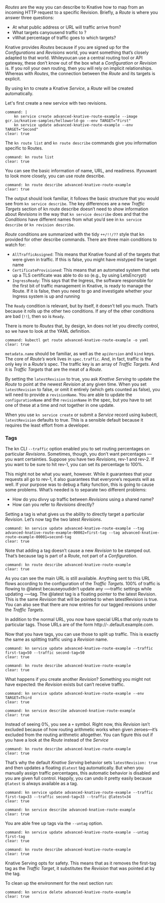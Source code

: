 *Routes* are the way you can describe to Knative how to map from an incoming HTTP request to a specific Revision.
Briefly, a *Route* is where you answer three questions:
- At what public address or URL will traffic arrive from?
- What targets canyousend traffic to ?
- vWhat percentage of traffic goes to which targets?

Knative provides *Routes* because if you are signed up for the *Configurations* and *Revisions* world, you want something that’s closely adapted to that world. Whileyoucan use a central routing tool or API gateway, these don’t know out of the box what a *Configuration* or *Revision* is. If you roll your own routing, then you will rely on implicit relationships. Whereas with *Routes*, the connection between the *Route* and its targets is explicit.

By using kn to create a Knative *Service*, a *Route* will be created automatically. 

Let's first create a new service with two revisions.
```terminal:execute
command: |
    kn service create advanced-knative-route-example --image gcr.io/knative-samples/helloworld-go --env TARGET="First"
    kn service update advanced-knative-route-example --env TARGET="Second"
clear: true
```

The `kn route list` and `kn route describe` commands give you information specific to Routes.
```terminal:execute
command: kn route list
clear: true
```
You can see the basic information of name, URL, and readiness. Ifyouwant to look more closely, you can use route describe.
```terminal:execute
command: kn route describe advanced-knative-route-example
clear: true
```
The output should look familiar, it follows the basic structure that you would see from `kn service describe`. 
The key differences are a new *Traffic Targets* section of kn route describe doesn’t need to show information about *Revisions* in the way that `kn service describe` does and that the *Conditions* have different names from what you’d see in `kn service describe` or `kn revision describe`.

*Route* conditions are summarized with the tidy `++/!!/??` style that kn provided for other describe commands. There are three main conditions to watch for:

- `AllTrafficAssigned`: This means that Knative found all of the targets that were given in traffic. If this is false, you might have mistyped the target name
- `CertificateProvisioned`: This means that an automated system that sets up a TLS certificate was able to do so (e.g., by using LetsEncrypt)
- `IngressReady`: This says that the Ingress, the software responsible for the first bit of traffic management in Knative, is ready to manage the Route. If it is false, then you need to go and investigate whether your Ingress system is up and running

The `Ready` condition is relevant, but by itself, it doesn’t tell you much. That’s because it rolls up the other two conditions. If any of the other conditions are bad (`!!`), then so is `Ready`.

There is more to *Routes* that, by design, kn does not let you directly control, so we have to look at the YAML definition.
```terminal:execute
command: kubectl get route advanced-knative-route-example -o yaml
clear: true
```
`metadata.name` should be familiar, as well as the `apiVersion` and `kind` keys. The core of *Route’s* work lives in `spec.traffic`. And, in fact, traffic is the only key in a *Route’s* spec.
The traffic key is an array of *Traffic Targets*. And it is *Traffic Targets* that are the meat of a *Route*. 

By setting the `latestRevision` to true, you ask *Knative Serving* to update the *Route* to point at the newest *Revision* at any given time. 
When you set `latestRevision` to false, or omit it entirely (which gets counted as false), you will need to provide a `revisionName`. 
You are able to update the `configurationName` and the `revisionName` in the spec, but you have to set one of these at a time and not together in one update.

When you use `kn service create` or submit a *Service* record using kubectl, `latestRevision` defaults to true. This is a sensible default because it requires the least effort from a developer.

### Tags
The kn CLI `--traffic` option enabled you to set routing percentages on particular *Revisions*. Sometimes, though, you don’t want percentages — you want certainties. Suppose you have two *Revisions*, rev-1 and rev-2. If you want to be sure to hit rev-1, you can set its percentage to 100%.

This might not be what you want, however. While it guarantees that your requests all go to rev-1, it also guarantees that everyone’s requests will as well. If your purpose was to debug a flaky function, this is going to cause some problems. What’s needed is to separate two different problems:
- How do you divvy up traffic between *Revisions* using a shared name?
- How can you refer to *Revisions* directly?

Setting a tag is what gives us the ability to directly target a particular *Revision*. Let’s now tag the two latest *Revisions*. 
```terminal:execute
command: kn service update advanced-knative-route-example --tag advanced-knative-route-example-00002=first-tag --tag advanced-knative-route-example-00001=second-tag
clear: true
```
Note that adding a tag doesn’t cause a new *Revision* to be stamped out. That’s because tag is part of a *Route*, not part of a *Configuration*. 
```terminal:execute
command: kn route describe advanced-knative-route-example
clear: true
```
As you can see the main URL is still available. Anything sent to this URL flows according to the configuration of the *Traffic Targets*.
100% of traffic is flowing to @latest becauseyoudidn’t update any -—traffic settings while updating -—tag. The @latest tag is a floating pointer to the latest Revision. This is the same *Revision* that will be pointed to when latestRevision is true.
You can also see that there are now entries for our tagged revisions under the *Traffic Targets*.

In addition to the normal URL, you now have special URLs that only route to particular tags.
Those URLs are of the form http://<tag>-<servicename>.default.example.com.

Now that you have tags, you can use those to split up traffic. This is exactly the same as splitting traffic using a *Revision* name.
```terminal:execute
command: kn service update advanced-knative-route-example --traffic first-tag=50 --traffic second-tag=50
clear: true
```  
```terminal:execute
command: kn route describe advanced-knative-route-example
clear: true
```
What happens if you create another *Revision*? Something you might not have expected: the *Revision* exists but can’t receive traffic. 
```terminal:execute
command: kn service update advanced-knative-route-example --env TARGET=Third
clear: true
``` 
```terminal:execute
command: kn service describe advanced-knative-route-example
clear: true
```
Instead of seeing 0%, you see a `+` symbol.
Right now, this *Revision* isn’t excluded because of how routing arithmetic works when given zeroes—it’s excluded from the routing arithmetic altogether. 
You can figure this out if you have a look at the *Route* instead of the *Service*
```terminal:execute
command: kn route describe advanced-knative-route-example
clear: true
```
That’s why the default *Knative Serving* behavior sets `latestRevision: true` and then updates a floating `@latest` tag automatically.
But when you manually assign traffic percentages, this automatic behavior is disabled and you are given full control. 
Happily, you can undo it pretty easily because `@latest` is always available as a tag. 
```terminal:execute
command: kn service update advanced-knative-route-example --traffic first-tag=33 --traffic second-tag=33 --traffic @latest=34
clear: true
``` 
```terminal:execute
command: kn service describe advanced-knative-route-example
clear: true
```
You are able free up tags via the `--untag` option.
```terminal:execute
command: kn service update advanced-knative-route-example --untag first-tag
clear: true
```
```terminal:execute
command: kn route describe advanced-knative-route-example
clear: true
``` 
Knative Serving opts for safety. This means that as it removes the first-tag tag as the *Traffic Target*, it substitutes the *Revision* that was pointed at by the tag. 

To clean up the environment for the next section run:
```terminal:execute
command: kn service delete advanced-knative-route-example
clear: true
```